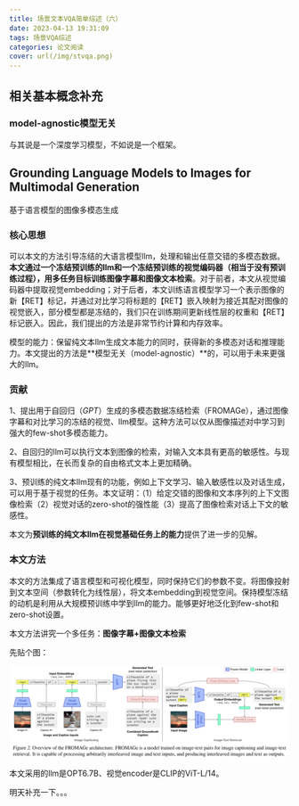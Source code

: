 ```yaml
---
title: 场景文本VQA简单综述（六）
date: 2023-04-13 19:31:09
tags: 场景VQA综述
categories: 论文阅读
cover: url(/img/stvqa.png)
---
```


## 相关基本概念补充

### model-agnostic模型无关

与其说是一个深度学习模型，不如说是一个框架。



## Grounding Language Models to Images for Multimodal Generation

基于语言模型的图像多模态生成

### 核心思想

可以本文的方法引导冻结的大语言模型llm，处理和输出任意交错的多模态数据。**本文通过一个冻结预训练的llm和一个冻结预训练的视觉编码器（相当于没有预训练过程），用多任务目标训练图像字幕和图像文本检索**。对于前者，本文从视觉编码器中提取视觉embedding；对于后者，本文训练语言模型学习一个表示图像的新【RET】标记，并通过对比学习将标题的【RET】嵌入映射为接近其配对图像的视觉嵌入，部分模型都是冻结的，我们只在训练期间更新线性层的权重和【RET】标记嵌入。因此，我们提出的方法是非常节约计算和内存效率。

模型的能力：保留纯文本llm生成文本能力的同时，获得新的多模态对话和推理能力。本文提出的方法是**模型无关（model-agnostic）**的，可以用于未来更强大的llm。

### 贡献

1、提出用于自回归（*GPT*）生成的多模态数据冻结检索（FROMAGe），通过图像字幕和对比学习的冻结的视觉、llm模型。这种方法可以仅从图像描述对中学习到强大的few-shot多模态能力。

2、自回归的llm可以执行文本到图像的检索，对输入文本具有更高的敏感性。与现有模型相比，在长而复杂的自由格式文本上更加精确。

3、预训练的纯文本llm现有的功能，例如上下文学习、输入敏感性以及对话生成，可以用于基于视觉的任务。本文证明：（1）给定交错的图像和文本序列的上下文图像检索（2）视觉对话的zero-shot的强性能（3）提高了图像检索对话上下文的敏感性。

本文为**预训练的纯文本llm在视觉基础任务上的能力**提供了进一步的见解。

### 本文方法

本文的方法集成了语言模型和可视化模型，同时保持它们的参数不变。将图像投射到文本空间（参数转化为线性层），将文本embedding到视觉空间。保持模型冻结的动机是利用从大规模预训练中学到llm的能力。能够更好地泛化到few-shot和zero-shot设置。

本文方法讲究一个多任务：**图像字幕+图像文本检索**

先贴个图：

![](/img/FROMAGE.png)



本文采用的llm是OPT6.7B、视觉encoder是CLIP的ViT-L/14。



明天补充一下。。。